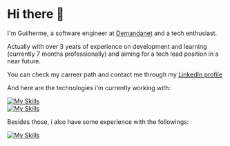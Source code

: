 # Hi there 👋
I'm Guilherme, a software engineer at <a href="https://www.demandanet.com/">Demandanet</a> and a tech enthusiast.

Actually with over 3 years of experience on development and learning (currently 7 months professionally) and aiming for a tech lead position in a near future.

You can check my carreer path and contact me through my <a href="https://www.linkedin.com/in/guilherme-saud/">LinkedIn profile</a>

And here are the technologies i'm currently working with:

[![My Skills](https://skillicons.dev/icons?i=php,js,html,css,bootstrap)](https://skillicons.dev) <br>
[![My Skills](https://skillicons.dev/icons?i=mysql,aws,docker)](https://skillicons.dev)

Besides those, i also have some experience with the followings:

[![My Skills](https://skillicons.dev/icons?i=go,java,py,django,flask)](https://skillicons.dev)
